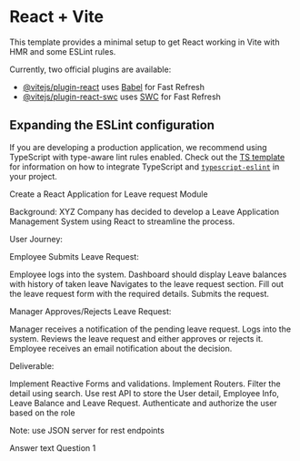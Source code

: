 # React + Vite

This template provides a minimal setup to get React working in Vite with HMR and some ESLint rules.

Currently, two official plugins are available:

- [@vitejs/plugin-react](https://github.com/vitejs/vite-plugin-react/blob/main/packages/plugin-react) uses [Babel](https://babeljs.io/) for Fast Refresh
- [@vitejs/plugin-react-swc](https://github.com/vitejs/vite-plugin-react/blob/main/packages/plugin-react-swc) uses [SWC](https://swc.rs/) for Fast Refresh

## Expanding the ESLint configuration

If you are developing a production application, we recommend using TypeScript with type-aware lint rules enabled. Check out the [TS template](https://github.com/vitejs/vite/tree/main/packages/create-vite/template-react-ts) for information on how to integrate TypeScript and [`typescript-eslint`](https://typescript-eslint.io) in your project.

Create a React Application for Leave request Module

Background: XYZ Company has decided to develop a Leave Application Management System using React to streamline the process.

User Journey:

Employee Submits Leave Request:

Employee logs into the system.
Dashboard should display Leave balances with history of taken leave
Navigates to the leave request section.
Fill out the leave request form with the required details.
Submits the request.

Manager Approves/Rejects Leave Request:

Manager receives a notification of the pending leave request.
Logs into the system.
Reviews the leave request and either approves or rejects it.
Employee receives an email notification about the decision.

Deliverable:

Implement Reactive Forms and validations.
Implement Routers.
Filter the detail using search.
Use rest API to store the User detail, Employee Info, Leave Balance and Leave Request.
Authenticate and authorize the user based on the role

Note: use JSON server for rest endpoints

Answer text Question 1
